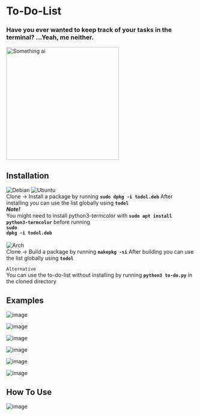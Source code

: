 # To-Do-List

### Have you ever wanted to keep track of your tasks in the terminal? ...Yeah, me neither.

<img src="https://github.com/user-attachments/assets/7e53124d-b362-4fad-af00-ad03633d0ef6" alt="Something ai" width=300px>

## Installation
![Debian](https://img.shields.io/badge/Debian-red)
![Ubuntu](https://img.shields.io/badge/Ubuntu-E95420?style=for-the-badge&logo=ubuntu&logoColor=white)
<br>
Clone -> Install a package by running <code>__sudo dpkg -i todol.deb__</code>
   After installing you can use the list globally using <code>__todol__</code>
<br>
   ___Note!___
<br>
   You might need to install python3-termcolor with <code>__sudo apt install python3-termcolor__</code> before running<br><code>__sudo dpkg -i todol.deb__</code>
<br><br>
![Arch](https://img.shields.io/badge/Arch_Linux-1793D1?style=for-the-badge&logo=arch-linux&logoColor=white)
<br>
Clone -> Build a package by running <code>__makepkg -si__</code>
   After building you can use the list globally using <code>__todol__</code>

<code>Alternative</code>
<br>
You can use the to-do-list without installing by running <code>__python3 to-do.py__</code> in the cloned directory
   
## Examples

![image](https://github.com/user-attachments/assets/00d86376-1582-4736-88ba-5b50d253de03)

![image](https://github.com/user-attachments/assets/17f61730-72ab-47c2-b61e-ef6fd15e4269)

![image](https://github.com/user-attachments/assets/1dbca0a6-ca57-4292-931d-89f486a69530)

![image](https://github.com/user-attachments/assets/01fb6072-f073-44ce-991e-4b545a8ca14d)

![image](https://github.com/user-attachments/assets/ea944eb9-1b08-41e7-a02e-cd64421724a8)

![image](https://github.com/user-attachments/assets/fdb7c8ee-8000-47b5-9e8a-f1d08badd5b9)

## How To Use
![image](https://github.com/user-attachments/assets/3466a504-52ea-4344-9b39-9aeebd25c851)
